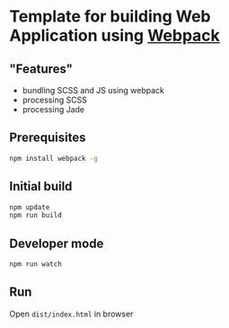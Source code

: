 # Template for building Web Application using [Webpack](https://webpack.github.io/docs/tutorials/getting-started/)
## "Features"

- bundling SCSS and JS using webpack
- processing SCSS
- processing Jade


## Prerequisites

```bat
npm install webpack -g
```

## Initial build

```bat
npm update
npm run build
```

## Developer mode

```bat
npm run watch
```

## Run
 Open `dist/index.html` in browser